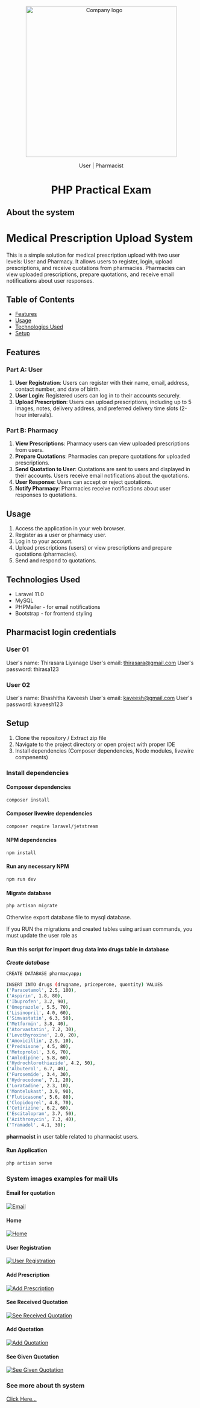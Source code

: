 <p align="center"><img src="public/icons/pharmacy.gif" width="400" alt="Company logo"></p>

<p align="center">
    User | Pharmacist
</p>

<h1 align="center">PHP Practical Exam</h1>

## About the system
# Medical Prescription Upload System

This is a simple solution for medical prescription upload with two user levels: User and Pharmacy. It allows users to register, login, upload prescriptions, and receive quotations from pharmacies. Pharmacies can view uploaded prescriptions, prepare quotations, and receive email notifications about user responses.

## Table of Contents

- [Features](#features)
- [Usage](#usage)
- [Technologies Used](#technologies-used)
- [Setup](#setup)

## Features

### Part A: User

1. **User Registration**: Users can register with their name, email, address, contact number, and date of birth.
2. **User Login**: Registered users can log in to their accounts securely.
3. **Upload Prescription**: Users can upload prescriptions, including up to 5 images, notes, delivery address, and preferred delivery time slots (2-hour intervals).

### Part B: Pharmacy

1. **View Prescriptions**: Pharmacy users can view uploaded prescriptions from users.
2. **Prepare Quotations**: Pharmacies can prepare quotations for uploaded prescriptions.
3. **Send Quotation to User**: Quotations are sent to users and displayed in their accounts. Users receive email notifications about the quotations.
4. **User Response**: Users can accept or reject quotations.
5. **Notify Pharmacy**: Pharmacies receive notifications about user responses to quotations.

## Usage

1. Access the application in your web browser.
2. Register as a user or pharmacy user.
3. Log in to your account.
4. Upload prescriptions (users) or view prescriptions and prepare quotations (pharmacies).
5. Send and respond to quotations.

## Technologies Used

- Laravel 11.0
- MySQL
- PHPMailer - for email notifications
- Bootstrap - for frontend styling

## Pharmacist login credentials
### User 01
User's name: Thirasara Liyanage
User's email: thirasara@gmail.com
User's password: thirasa123

### User 02
User's name: Bhashitha Kaveesh
User's email: kaveesh@gmail.com
User's password: kaveesh123


## Setup
1. Clone the repository / Extract zip file
2. Navigate to the project directory or open project with proper IDE
3. Install dependencies (Composer dependencies, Node modules, livewire compenents)

### Install dependencies
#### Composer dependencies
```sh
composer install
```
#### Composer livewire dependencies
```sh
composer require laravel/jetstream
```
#### NPM dependencies
```sh
npm install
```
#### Run any necessary NPM
```sh
npm run dev
```
#### Migrate database
```sh
php artisan migrate
```
<p>Otherwise export database file to mysql database.</p>
<p>If you RUN the migrations and created tables using artisan commands, you must update the user role as

#### Run this script for import drug data into drugs table in database
***Create database***
```sh
CREATE DATABASE pharmacyapp;
```

```sh
INSERT INTO drugs (drugname, priceperone, quontity) VALUES
('Paracetamol', 2.5, 100),
('Aspirin', 1.8, 80),
('Ibuprofen', 3.2, 90),
('Omeprazole', 5.5, 70),
('Lisinopril', 4.0, 60),
('Simvastatin', 6.3, 50),
('Metformin', 3.8, 40),
('Atorvastatin', 7.2, 30),
('Levothyroxine', 2.0, 20),
('Amoxicillin', 2.9, 10),
('Prednisone', 4.5, 80),
('Metoprolol', 3.6, 70),
('Amlodipine', 5.8, 60),
('Hydrochlorothiazide', 4.2, 50),
('Albuterol', 6.7, 40),
('Furosemide', 3.4, 30),
('Hydrocodone', 7.1, 20),
('Loratadine', 2.3, 10),
('Montelukast', 3.9, 90),
('Fluticasone', 5.6, 80),
('Clopidogrel', 4.8, 70),
('Cetirizine', 6.2, 60),
('Escitalopram', 3.7, 50),
('Azithromycin', 7.3, 40),
('Tramadol', 4.1, 30);
```

**pharmacist** in user table related to pharmacist users.
</p>

#### Run Application
```sh
php artisan serve
```
### System images examples for mail UIs
#### Email for quotation
[![Email](https://github.com/kaveeshbhashitha/pharmacyApp/blob/main/public/images/email.png)](![link](https://github.com/kaveeshbhashitha/pharmacyApp/blob/main/public/images/email.png))

#### Home
[![Home](https://github.com/kaveeshbhashitha/pharmacyApp/blob/main/public/images/front.png)](![link](https://github.com/kaveeshbhashitha/pharmacyApp/blob/main/public/images/front.png))

#### User Registration
[![User Registration](https://github.com/kaveeshbhashitha/pharmacyApp/blob/main/public/images/reg.png)](![link](https://github.com/kaveeshbhashitha/pharmacyApp/blob/main/public/images/reg.png))

#### Add Prescription
[![Add Prescription](https://github.com/kaveeshbhashitha/pharmacyApp/blob/main/public/images/addpresc.png)](![link](https://github.com/kaveeshbhashitha/pharmacyApp/blob/main/public/images/addpresc.png))

#### See Received Quotation
[![See Received Quotation](https://github.com/kaveeshbhashitha/pharmacyApp/blob/main/public/images/seequot.png)](![link](https://github.com/kaveeshbhashitha/pharmacyApp/blob/main/public/images/seequot.png))

#### Add Quotation
[![Add Quotation](https://github.com/kaveeshbhashitha/pharmacyApp/blob/main/public/images/addquotation.png)](![link](https://github.com/kaveeshbhashitha/pharmacyApp/blob/main/public/images/addquotation.png))

#### See Given Quotation
[![See Given Quotation](https://github.com/kaveeshbhashitha/pharmacyApp/blob/main/public/images/seequotation.png)](![link](https://github.com/kaveeshbhashitha/pharmacyApp/blob/main/public/images/seequotation.png))

### See more about th system
[Click Here...](https://packagist.org/packages/phpmailer/phpmailer)